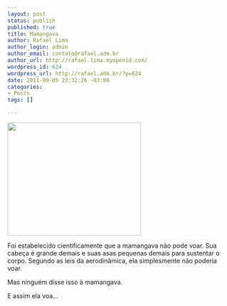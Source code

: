 ```yaml
--- 
layout: post
status: publish
published: true
title: Mamangava
author: Rafael Lima
author_login: admin
author_email: contato@rafael.adm.br
author_url: http://rafael.lima.myopenid.com/
wordpress_id: 624
wordpress_url: http://rafael.adm.br/?p=624
date: 2011-09-05 23:32:26 -03:00
categories: 
- Posts
tags: []

---
```

<a href="http://rafael.adm.br/wp-content/uploads/2011/09/Screen-shot-2011-09-05-at-23.27.37.png"><img src="http://rafael.adm.br/wp-content/uploads/2011/09/Screen-shot-2011-09-05-at-23.27.37-300x254.png" alt="" title="Mamangava" width="300" height="254" class="aligncenter size-medium wp-image-625" /></a>

Foi estabelecido cientificamente que a mamangava n&atilde;o pode voar.
Sua cabe&ccedil;a &eacute; grande demais e suas asas pequenas demais para sustentar o corpo.
Segundo as leis da aerodin&acirc;mica, ela simplesmente n&atilde;o poderia voar.

Mas ningu&eacute;m disse isso &agrave; mamangava.

E assim ela voa...
